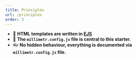 ```yaml
---
title: Principles
url: /principles
order: 3
---
```


- 📄 **HTML templates are written in [EJS](https://ejs.co/)**
- 🤖 **The `millimetr.config.js` file is central to this starter.**
- 👓 **No hidden behaviour, everything is documented via `millimetr.config.js` file.**
